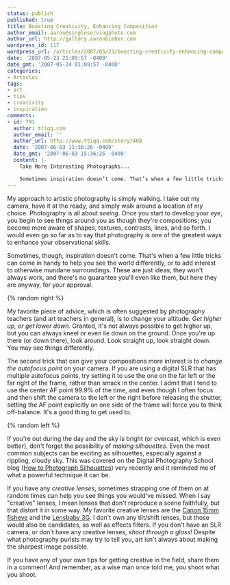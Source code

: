 ```yaml
---
status: publish
published: true
title: Boosting Creativity, Enhancing Composition
author_email: aaron@singleservingphoto.com
author_url: http://gallery.aaronbieber.com
wordpress_id: 117
wordpress_url: /articles/2007/05/23/boosting-creativity-enhancing-composition/
date: '2007-05-23 21:09:57 -0400'
date_gmt: '2007-05-24 01:09:57 -0400'
categories:
- Articles
tags:
- art
- tips
- creativity
- inspiration
comments:
- id: 791
  author: ttiqq.com
  author_email: ''
  author_url: http://www.ttiqq.com/story/408
  date: '2007-06-03 11:36:26 -0400'
  date_gmt: '2007-06-03 15:36:26 -0400'
  content: |-
    Take More Interesting Photographs...

    Sometimes inspiration doesn’t come. That’s when a few little tricks can come in handy to help you see the world differently, or to add interest to otherwise mundane surroundings....
---
```

My approach to artistic photography is simply walking. I take out my
camera, have it at the ready, and simply walk around a location of my
choice. Photography is all about _seeing_. Once you start to develop
your _eye_, you begin to see things around you as though they're
compositions; you become more aware of shapes, textures, contrasts,
lines, and so forth. I would even go so far as to say that photography
is one of the greatest ways to enhance your observational skills.

Sometimes, though, inspiration doesn't come. That's when a few little
tricks can come in handy to help you see the world differently, or to
add interest to otherwise mundane surroundings. These are just ideas;
they won't always work, and there's no guarantee you'll even like them,
but here they are anyway, for your approval.<!--more-->

{% random right %}

My favorite piece of advice, which is often suggested by photography
teachers (and art teachers in general), is to change your altitude.
*Get higher up, or get lower down.* Granted, it's not always possible
to get higher up, but you can always kneel or even lie down on the
ground. Once you're up there (or down there), look around. Look straight
up, look straight down. You may see things differently.

The second trick that can give your compositions more interest is to *change the
autofocus point* on your camera. If you are using a digital SLR that has
multiple autofocus points, try setting it to use the one on the far left or the
far right of the frame, rather than smack in the center. I admit that I tend to
use the center AF point 99.9% of the time, and even though I often focus and
then shift the camera to the left or the right before releasing the shutter,
setting the AF point explicitly on one side of the frame will force you to think
off-balance.  It's a good thing to get used to.

{% random left %}

If you're out during the day and the sky is bright (or overcast, which
is even better), don't forget the possibility of *making silhouettes*.
Even the most common subjects can be exciting as silhouettes, especially
against a rippling, cloudy sky. This was covered on the Digital
Photography School blog ([How to Photograph
Silhouettes](http://digital-photography-school.com/blog/how-to-photograph-silhouettes/))
very recently and it reminded me of what a powerful technique it can be.

If you have any *creative lenses*, sometimes strapping one of them on
at random times can help you see things you would've missed. When I say
"creative" lenses, I mean lenses that don't reproduce a scene
faithfully, but that distort it in some way. My favorite creative lenses
are the [Canon 15mm
fisheye](http://www.bhphotovideo.com/c/product/12069-USA/Canon_2535A003_Fisheye_EF_15mm_f_2_8.html)
and the [Lensbaby
3G](http://www.bhphotovideo.com/c/product/459905-REG/Lensbabies_LB3GE1_Lensbaby_3G_Special_Effects.html).
I don't own any tilt/shift lenses, but those would also be candidates,
as well as effects filters. If you don't have an SLR camera, or don't
have any creative lenses, *shoot through a glass*! Despite what
photography purists may try to tell you, art isn't always about making
the sharpest image possible.

If you have any of your own tips for getting creative in the field,
share them in a comment! And remember, as a wise man once told me, you
shoot what you shoot.
